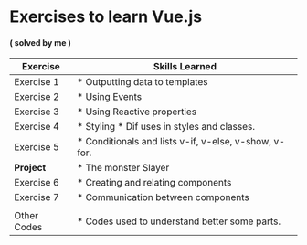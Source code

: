 # Exercises to learn Vue.js
#### ( solved by me )

Exercise      | Skills Learned
------------- | -------------
Exercise 1    | * Outputting data to templates
Exercise 2    | * Using Events
Exercise 3    | * Using Reactive properties
Exercise 4    | * Styling * Dif uses in styles and classes.
Exercise 5    | * Conditionals and lists v-if, v-else, v-show, v-for.
**Project**   | * The monster Slayer
Exercise 6    | * Creating and relating components
Exercise 7    | * Communication between components
              |
Other Codes   | * Codes used to understand better some parts.  
